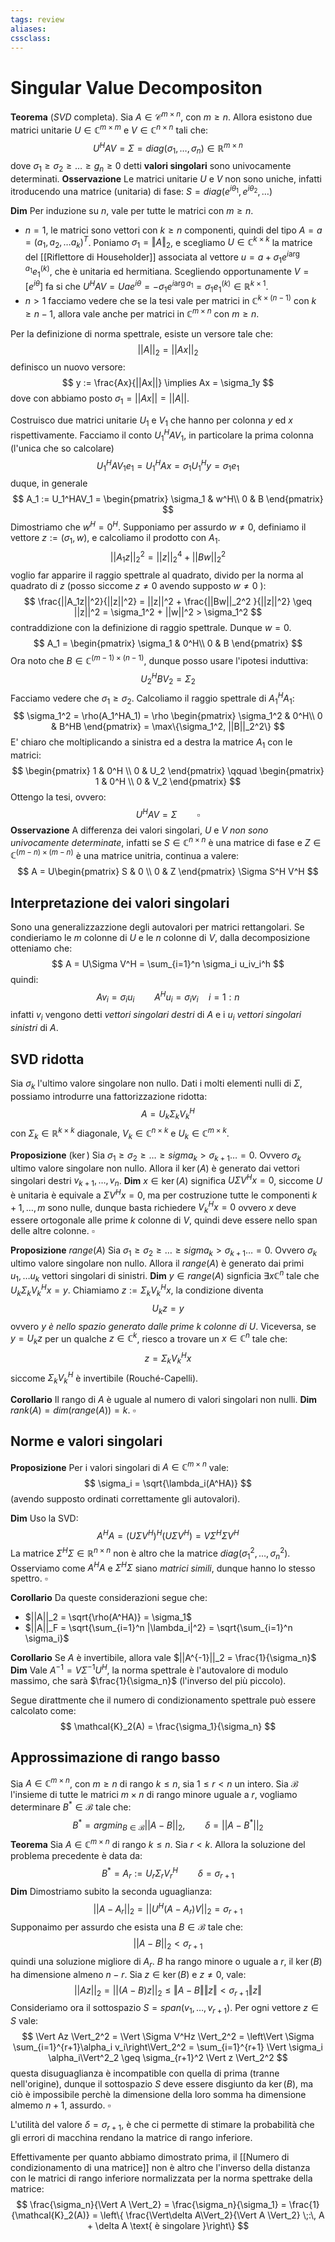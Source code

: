 ```yaml
---
tags: review
aliases:
cssclass:
---
```

 
# Singular Value Decompositon

**Teorema** 
($SVD$ completa). Sia $A \in \mathcal{C}^{m\times n}$, con $m \geq n$. Allora esistono due matrici unitarie $U \in \mathbb{C}^{m\times m}$ e $V \in \mathbb{C}^{n\times n}$ tali che:
$$
U^H A V = \Sigma = diag(\sigma_1,\dots,\sigma_n) \in \mathbb{R}^{m\times n}
$$
dove $\sigma_1 \geq \sigma_2 \geq \dots \geq g_n \geq 0$  detti **valori singolari** sono univocamente determinati.
**Osservazione** Le matrici unitarie $U$ e $V$ non sono uniche, infatti itroducendo una matrice (unitaria) di fase: $S = diag(e^{i\theta_1},e^{i\theta_2},\dots)$ 

**Dim**
Per induzione su $n$, vale per tutte le matrici con $m\geq n$.
- $n=1$, le matrici sono vettori con $k\geq n$ componenti, quindi del tipo $A = a = (a_1,a_2,\dots a_k)^T$. 
Poniamo $\sigma_1 = \Vert A \Vert_2$, e scegliamo $U \in \mathbb{C}^{k\times k}$ la matrice del [[Riflettore di Householder]] associata al vettore $u = a + \sigma_1 e^{i \arg{a_1}} e_1^{(k)}$, che è unitaria ed hermitiana. Scegliendo opportunamente $V = [e^{i\theta}]$ fa si che $U^H A V = Uae^{i\theta} = -\sigma_1 e^{i \arg{a_1}} = \sigma_1 e_1^{(k)} \in \mathbb{R}^{k\times 1}$.
- $n > 1$ facciamo vedere che se la tesi vale per matrici in $\mathbb{C}^{k\times (n-1)}$ con $k \geq n-1$, allora vale anche per matrici in $\mathbb{C}^{m\times n}$ con $m\geq n$.

Per la definizione di norma spettrale, esiste un versore tale che:
$$
||A||_2 = ||Ax||_2
$$
definisco un nuovo versore:
$$
y := \frac{Ax}{||Ax||} \implies Ax = \sigma_1y
$$
dove con abbiamo posto $\sigma_1 = ||Ax|| = ||A||$.

Costruisco due matrici unitarie $U_1$ e $V_1$ che hanno per colonna $y$ ed $x$ rispettivamente. Facciamo il conto $U_1^HAV_1$, in particolare la prima colonna (l'unica che so calcolare)
$$
U_1^HAV_1 e_1 = U_1^HAx = \sigma_1 U_1^Hy = \sigma_1 e_1
$$
duque, in generale
$$
A_1 := U_1^HAV_1 = 
\begin{pmatrix}
\sigma_1 & w^H\\
0 & B
\end{pmatrix}
$$
Dimostriamo che $w^H = 0^H$. Supponiamo per assurdo $w \neq 0$, definiamo il vettore $z := (\sigma_1, w)$, e calcoliamo il prodotto con $A_1$.
$$
||A_1z||_2^2 = ||z||_2^4 + ||Bw||_2^2 
$$
voglio far apparire il raggio spettrale al quadrato, divido per la norma al quadrato di $z$ (posso siccome $z\neq 0$ avendo supposto $w\neq 0$ ):
$$
\frac{||A_1z||^2}{||z||^2} = ||z||^2 + \frac{||Bw||_2^2 }{||z||^2} \geq ||z||^2 = \sigma_1^2 + ||w||^2 > \sigma_1^2
$$
contraddizione con la definizione di raggio spettrale. Dunque $w=0$.
$$
A_1 = 
\begin{pmatrix}
\sigma_1 & 0^H\\
0 & B
\end{pmatrix}
$$
Ora noto che $B \in \mathbb{C}^{(m-1)\times (n-1)}$, dunque posso usare l'ipotesi induttiva:
$$
U_2^H B V_2 = \Sigma_2
$$
Facciamo vedere che $\sigma_1 \geq \sigma_2$. Calcoliamo il raggio spettrale di $A_1^HA_1$:
$$
\sigma_1^2 = \rho(A_1^HA_1) = \rho 
\begin{pmatrix}
\sigma_1^2 & 0^H\\
0 & B^HB
\end{pmatrix} = \max\{\sigma_1^2, ||B||_2^2\}
$$
E' chiaro che moltiplicando a sinistra ed a destra la matrice $A_1$ con le matrici:
$$
\begin{pmatrix}
1 & 0^H \\
0 & U_2
\end{pmatrix} 
\qquad 
\begin{pmatrix}
1 & 0^H \\
0 & V_2
\end{pmatrix}
$$
Ottengo la tesi, ovvero:
$$
U^H A V = \Sigma \qquad\square
$$
**Osservazione** A differenza dei valori singolari, $U$ e $V$ _non sono univocamente determinate_, infatti se $S \in \mathbb{C}^{n\times n}$ è una matrice di fase e $Z \in \mathbb{C}^{(m-n)\times(m-n)}$ è una matrice unitria, continua a valere:
$$
A = U\begin{pmatrix}
S & 0 \\
0 & Z 
\end{pmatrix}
\Sigma S^H V^H
$$
## Interpretazione dei valori singolari

Sono una generalizzazzione degli autovalori per matrici rettangolari. Se condieriamo le $m$ colonne di $U$ e le $n$ colonne di $V$, dalla decomposizione otteniamo che:
$$
A = U\Sigma V^H = \sum_{i=1}^n \sigma_i u_iv_i^h
$$
quindi:
$$
Av_i = \sigma_i u_i \qquad A^Hu_i = \sigma_i v_i \quad i=1:n
$$
infatti $v_i$ vengono detti _vettori singolari destri_ di $A$ e i $u_i$ _vettori singolari sinistri_ di $A$.

## SVD ridotta

Sia $\sigma_k$ l'ultimo valore singolare non nullo. Dati i molti elementi nulli di $\Sigma$, possiamo introdurre una fattorizzazione ridotta:
$$
A = U_k\Sigma_k V_k^H
$$
con $\Sigma_k \in \mathbb{R}^{k\times k}$ diagonale, $V_k \in \mathbb{C}^{n\times k}$ e $U_k \in \mathbb{C}^{m\times k}$.

**Proposizione** ($\ker$) Sia $\sigma_1 \geq \sigma_2 \geq \dots \geq sigma_k > \sigma_{k+1} \dots = 0$. Ovvero $\sigma_k$ ultimo valore singolare non nullo. Allora il $\ker(A)$ è generato dai vettori singolari destri $v_{k+1},\dots, v_n$.
**Dim** $x \in \ker(A)$ significa $U\Sigma V^H x = 0$, siccome $U$ è unitaria è equivale a $\Sigma V^Hx = 0$, ma per costruzione tutte le componenti $k+1,\dots,m$ sono nulle, dunque basta richiedere $V_k^Hx = 0$ ovvero $x$ deve essere ortogonale alle prime $k$ colonne di $V$, quindi deve essere nello span delle altre colonne. $\square$

**Proposizione** $range(A)$ Sia $\sigma_1 \geq \sigma_2 \geq \dots \geq sigma_k > \sigma_{k+1} \dots = 0$. Ovvero $\sigma_k$ ultimo valore singolare non nullo. Allora il $range(A)$ è generato dai primi $u_1,\dots u_k$ vettori singolari di sinistri.
**Dim** $y \in range(A)$ signficia $\exists x \mathbb{C}^n$ tale che $U_k\Sigma_k V_k^Hx = y$. Chiamiamo $z := \Sigma_k V_k^Hx$, la condizione diventa
$$
U_k z = y
$$
ovvero $y$ _è nello spazio generato dalle prime $k$ colonne di $U$_. 
Viceversa, se $y = U_k z$ per un qualche $z \in \mathbb{C}^k$,  riesco a trovare un $x \in \mathbb{C}^n$ tale che:
$$
z = \Sigma_kV_k^Hx
$$
siccome $\Sigma_k V_k^H$ è invertibile (Rouché-Capelli).

**Corollario** Il rango di $A$ è uguale al numero di valori singolari non nulli.
**Dim** $rank(A) = dim(range(A)) = k$. $\square$

## Norme e valori singolari

**Proposizione** Per i valori singolari di $A \in \mathbb{C}^{m\times n}$ vale:
$$
\sigma_i = \sqrt{\lambda_i(A^HA)}
$$
(avendo supposto ordinati correttamente gli autovalori).

**Dim** Uso la SVD:
$$
A^HA = (U\Sigma V^H)^H(U\Sigma V^H) = V \Sigma^H \Sigma V^H
$$
La matrice $\Sigma^H\Sigma \in \mathbb{R}^{n\times n}$ non è altro che la matrice $diag(\sigma_1^2,\dots,\sigma_n^2)$.
Osserviamo come $A^HA$ e $\Sigma^H\Sigma$ siano _matrici simili_, dunque hanno lo stesso spettro. $\square$

**Corollario** Da queste considerazioni segue che:
- $||A||_2 = \sqrt{\rho(A^HA)} = \sigma_1$ 
- $||A||_F = \sqrt{\sum_{i=1}^n |\lambda_i|^2} = \sqrt{\sum_{i=1}^n \sigma_i}$  

**Corollario** Se $A$ è invertibile, allora vale $||A^{-1}||_2 = \frac{1}{\sigma_n}$
**Dim** Vale $A^{-1} = V \Sigma^{-1} U^H$, la norma spettrale è l'autovalore di modulo massimo, che sarà $\frac{1}{\sigma_n}$ (l'inverso del più piccolo).

Segue dirattmente che il numero di condizionamento spettrale può essere calcolato come:
$$
\mathcal{K}_2(A) = \frac{\sigma_1}{\sigma_n}
$$

## Approssimazione di rango basso

Sia $A \in \mathbb{C}^{m\times n}$, con $m\geq n$ di rango $k \leq n$, sia $1\leq r < n$ un intero. Sia $\mathcal{B}$ l'insieme di tutte le matrici $m\times n$ di rango minore uguale a $r$, vogliamo determinare $B^*  \in \mathcal{B}$ tale che:
$$
B^* = argmin_{B \in \mathcal{B}}||A-B||_2, \qquad \delta = ||A-B^*||_2
$$
**Teorema** Sia $A \in \mathbb{C}^{m\times n}$ di rango $k \leq n$. Sia $r < k$. Allora la soluzione del problema precedente è data da:
$$
B^* = A_r := U_r \Sigma_r V_r^H \qquad \delta = \sigma_{r+1}
$$
**Dim** Dimostriamo subito la seconda uguaglianza:
$$
||A-A_r||_2 = ||U^H(A-A_r)V||_2 = \sigma_{r+1}
$$
Supponaimo per assurdo che esista una $B \in \mathcal{B}$ tale che:
$$
||A-B||_2 < \sigma_{r+1}
$$
quindi una soluzione migliore di $A_r$. 
$B$ ha rango minore o uguale a $r$, il $\ker(B)$ ha dimensione almeno $n-r$. Sia  $z \in \ker(B)$ e $z \neq 0$, vale:
$$
||Az||_2 = ||(A-B)z||_2  \leq \Vert A-B\Vert \Vert z\Vert < \sigma_{r+1}\Vert z \Vert
$$
Consideriamo ora il sottospazio $S = span(v_1,\dots,v_{r+1})$. Per ogni vettore $z \in S$ vale:
$$
\Vert Az \Vert_2^2 = \Vert \Sigma V^Hz \Vert_2^2 = \left\Vert \Sigma \sum_{i=1}^{r+1}\alpha_i v_i\right\Vert_2^2 = \sum_{i=1}^{r+1} \Vert \sigma_i \alpha_i\Vert^2_2 \geq \sigma_{r+1}^2 \Vert z \Vert_2^2
$$
questa disuguaglianza è incompatible con quella di prima (tranne nell'origine), dunque il sottospazio $S$ deve essere disgiunto da $\ker(B)$, ma ciò è impossibile perchè la dimensione della loro somma ha dimensione almemo $n+1$, assurdo. $\square$

L'utilità del valore $\delta = \sigma_{r+1}$, è che ci permette di stimare la probabilità che gli errori di macchina rendano la matrice di rango inferiore.

Effettivamente per quanto abbiamo dimostrato prima, il [[Numero di condizionamento di una matrice]] non è altro che l'inverso della distanza con le matrici di rango inferiore normalizzata per la norma spettrake della matrice:
$$
\frac{\sigma_n}{\Vert A \Vert_2} = \frac{\sigma_n}{\sigma_1} = \frac{1}{\mathcal{K}_2(A)} = \left\{ \frac{\Vert\delta A\Vert_2}{\Vert A \Vert_2} \;:\, A + \delta A \text{ è singolare }\right\}
$$





